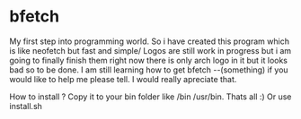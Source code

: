 # bfetch
My first step into programming world.
So i have created this program which is like neofetch but fast and simple/
Logos are still work in progress but i am going to finally finish them right now there is only arch logo in it but it looks bad so to be done.
I am still learning how to get bfetch --(something) if you would like to help me please tell. I would really apreciate that.


How to install ?
Copy it to your bin folder like /bin /usr/bin.
Thats all :)
Or use install.sh
